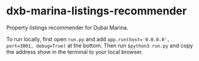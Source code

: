 # dxb-marina-listings-recommender
Property listings recommender for Dubai Marina.

To run locally, first open ```run.py``` and add ```app.run(host='0.0.0.0', port=3001, debug=True)``` at the bottom.
Then run ```$python3 run.py``` and copy the address show in the terminal to your local browser.
